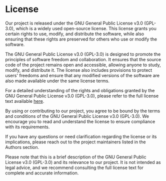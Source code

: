 # License
Our project is released under the GNU General Public License v3.0 (GPL-3.0), which is a widely used open-source license. This license grants you certain rights to use, modify, and distribute the software, while also ensuring that these rights are preserved for others who use or modify the software.

The GNU General Public License v3.0 (GPL-3.0) is designed to promote the principles of software freedom and collaboration. It ensures that the source code of the project remains open and accessible, allowing anyone to study, modify, and distribute it. The license also includes provisions to protect users' freedoms and ensure that any modified versions of the software are also made available under the same license terms.

For a detailed understanding of the rights and obligations granted by the GNU General Public License v3.0 (GPL-3.0), please refer to the full license text available [here](https://github.com/openchlsystem/OpenCHS-helpline/blob/main/LICENSE).

By using or contributing to our project, you agree to be bound by the terms and conditions of the GNU General Public License v3.0 (GPL-3.0). We encourage you to read and understand the license to ensure compliance with its requirements.

If you have any questions or need clarification regarding the license or its implications, please reach out to the project maintainers listed in the Authors section.

Please note that this is a brief description of the GNU General Public License v3.0 (GPL-3.0) and its relevance to our project. It is not intended as legal advice, and we recommend consulting the full license text for complete and accurate information.